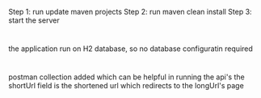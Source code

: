 Step 1: run update maven projects
Step 2: run maven clean install
Step 3: start the server

#
the application run on H2 database, so no database configuratin required
#
postman collection added which can be helpful in running the api's
the shortUrl field is the shortened url which redirects to the longUrl's page
